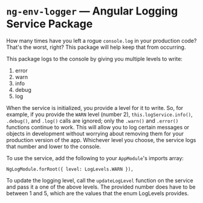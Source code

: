 # `ng-env-logger` — Angular Logging Service Package

How many times have you left a rogue `console.log` in your production code? That's the worst, right? This package will help keep that from occurring.

This package logs to the console by giving you multiple levels to write:

1.  error
2.  warn
3.  info
4.  debug
5.  log

When the service is initialized, you provide a level for it to write. So, for example, if you provide the `WARN` level (number 2), `this.logService.info()`, `.debug()`, and `.log()` calls are ignored; only the `.warn()` and `.error()` functions continue to work. This will allow you to log certain messages or objects in development without worrying about removing them for your production version of the app. Whichever level you choose, the service logs that number and lower to the console.

To use the service, add the following to your `AppModule`'s imports array:

    NgLogModule.forRoot({ level: LogLevels.WARN }),

To update the logging level, call the `updateLogLevel` function on the service and pass it a one of the above levels. The provided number does have to be between 1 and 5, which are the values that the enum LogLevels provides.
